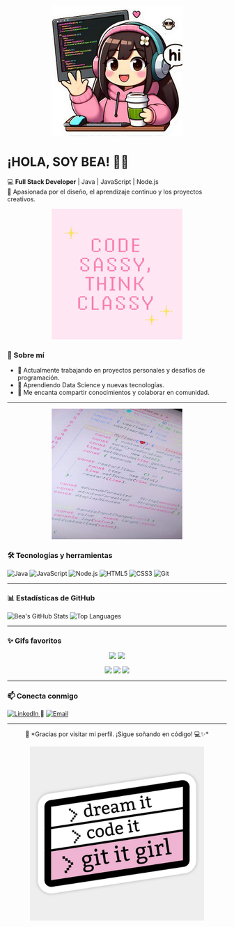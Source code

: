 <p align="center">
  <img src="https://github.com/Bea-C-H/Bea-C-H/blob/main/foto1.jpg?raw=true" width="300">
</p>


 
 # ¡HOLA, SOY BEA! 👋✨

💻 **Full Stack Developer** | Java | JavaScript | Node.js  
🎨 Apasionada por el diseño, el aprendizaje continuo y los proyectos creativos.

<p align="center">
  <img src="https://raw.githubusercontent.com/Bea-C-H/Bea-C-H/refs/heads/main/foto2.jpg" width="300" height="300">
</p>

### 🚀 Sobre mí

- 🔭 Actualmente trabajando en proyectos personales y desafíos de programación.
- 🌱 Aprendiendo Data Science y nuevas tecnologías.
- 💬 Me encanta compartir conocimientos y colaborar en comunidad.

 ---
<p align="center">
  <img src="https://github.com/Bea-C-H/Bea-C-H/blob/main/foto4.jpg?raw=true" width="300" height="300">
</p>


### 🛠 Tecnologías y herramientas

![Java](https://img.shields.io/badge/Java-ED8B00?style=for-the-badge&logo=java&logoColor=white)
![JavaScript](https://img.shields.io/badge/JavaScript-F7DF1E?style=for-the-badge&logo=javascript&logoColor=black)
![Node.js](https://img.shields.io/badge/Node.js-339933?style=for-the-badge&logo=node.js&logoColor=white)
![HTML5](https://img.shields.io/badge/HTML5-E34F26?style=for-the-badge&logo=html5&logoColor=white)
![CSS3](https://img.shields.io/badge/CSS3-1572B6?style=for-the-badge&logo=css3&logoColor=white)
![Git](https://img.shields.io/badge/Git-F05032?style=for-the-badge&logo=git&logoColor=white)

---

### 📊 Estadísticas de GitHub

![Bea's GitHub Stats](https://github-readme-stats.vercel.app/api?username=Bea-C-H&show_icons=true&theme=radical&title_color=ff69b4&icon_color=ff69b4)
![Top Languages](https://github-readme-stats.vercel.app/api/top-langs/?username=Bea-C-H&layout=compact&theme=radical&title_color=ff69b4)

---

### ✨ Gifs favoritos

<p align="center">
  <img src="https://media2.giphy.com/media/v1.Y2lkPTc5MGI3NjExemI0eXFtczh4YXV2ajVtcmZsN29xNWNtdmZnb21pZXdrdHFvMHI3NyZlcD12MV9pbnRlcm5hbF9naWZfYnlfaWQmY3Q9Zw/A9jPlUWj6bBYqt7RZ1/giphy.gif" width="300">
  <img src="https://media3.giphy.com/media/v1.Y2lkPTc5MGI3NjExaGJlcHdjem8wcm51emFtOHE2bjFydnV1Z2J5bnR5Nnh0ZjNyeWN2bSZlcD12MV9pbnRlcm5hbF9naWZfYnlfaWQmY3Q9Zw/bCNRKkrw4O1ELlKl4a/giphy.gif" width="200">
</p>

<p align="center">
  <img src="https://media3.giphy.com/media/v1.Y2lkPTc5MGI3NjExbWFjOWd4bmN1cXJpeGt2emJ2ZnFoMWMxcmhkMzBtdWJ3bHhxcHBkOSZlcD12MV9pbnRlcm5hbF9naWZfYnlfaWQmY3Q9Zw/XiO62waDsyfyU/giphy.gif"200">
  <img src="https://media0.giphy.com/media/v1.Y2lkPTc5MGI3NjExaTl3MjM1MWY2am94cG1nOG82anRmaGNtNDdheWM1ZTdid203ajE4YiZlcD12MV9pbnRlcm5hbF9naWZfYnlfaWQmY3Q9Zw/l41lOKyKOS89YyJfq/giphy.gif" width="300">
  <img src="https://media2.giphy.com/media/v1.Y2lkPTc5MGI3NjExcnh6Nm04cjd5YmgxdHd5N3o5bGRoZ3planJteTkwajUycWRkeXViYiZlcD12MV9pbnRlcm5hbF9naWZfYnlfaWQmY3Q9Zw/mdStjhHuiHpyo/giphy.gif" width="300">
</p>

---

### 📫 Conecta conmigo

 <p align="left">
  <a href="https://linkedin.com/in/beatriz-castro-hermosilla">
    <img src="https://img.shields.io/badge/LinkedIn-0077B5?style=for-the-badge&logo=linkedin&logoColor=white&labelColor=0077B5" alt="LinkedIn">
  </a>
 📧 <a href="mailto:beatrizcarolina.triz@gmail.com">
    <img src="https://img.shields.io/badge/Email-D14836?style=for-the-badge&logo=gmail&logoColor=white&labelColor=D14836" alt="Email">
  </a>
</p>

---

<p align="center">
🌷 *Gracias por visitar mi perfil. ¡Sigue soñando en código! 💻✨*
</p>

<p align="center">
  <img src="https://github.com/Bea-C-H/Bea-C-H/blob/main/foto3.jpg?raw=true" width="400">
</p>


